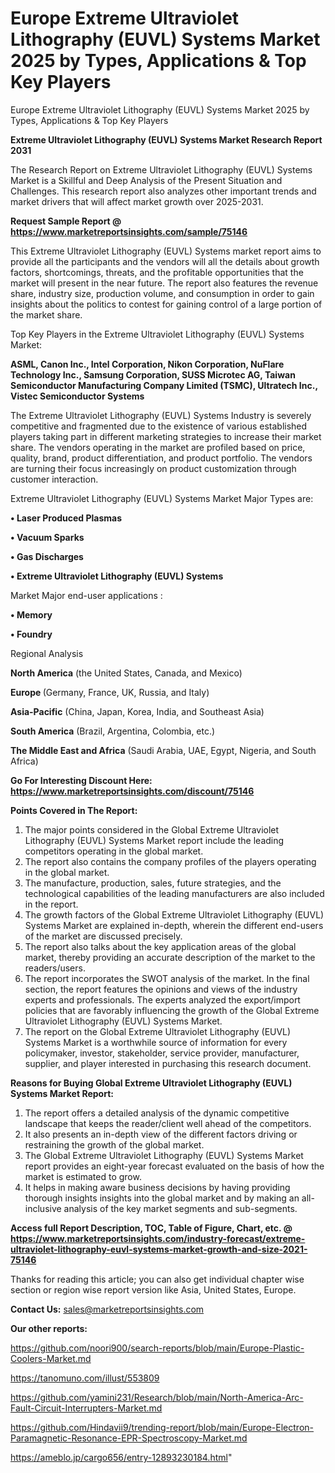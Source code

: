 # Europe Extreme Ultraviolet Lithography (EUVL) Systems Market 2025 by Types, Applications & Top Key Players
Europe Extreme Ultraviolet Lithography (EUVL) Systems Market 2025 by Types, Applications & Top Key Players

<strong>Extreme Ultraviolet Lithography (EUVL) Systems Market Research Report 2031</strong>

The Research Report on Extreme Ultraviolet Lithography (EUVL) Systems Market is a Skillful and Deep Analysis of the Present Situation and Challenges. This research report also analyzes other important trends and market drivers that will affect market growth over 2025-2031.

<strong>Request Sample Report @ <a href=https://www.marketreportsinsights.com/sample/75146>https://www.marketreportsinsights.com/sample/75146</a></strong>

This Extreme Ultraviolet Lithography (EUVL) Systems market report aims to provide all the participants and the vendors will all the details about growth factors, shortcomings, threats, and the profitable opportunities that the market will present in the near future. The report also features the revenue share, industry size, production volume, and consumption in order to gain insights about the politics to contest for gaining control of a large portion of the market share.

Top Key Players in the Extreme Ultraviolet Lithography (EUVL) Systems Market:

<strong>ASML, Canon Inc., Intel Corporation, Nikon Corporation, NuFlare Technology Inc., Samsung Corporation, SUSS Microtec AG, Taiwan Semiconductor Manufacturing Company Limited (TSMC), Ultratech Inc., Vistec Semiconductor Systems</strong>

The Extreme Ultraviolet Lithography (EUVL) Systems Industry is severely competitive and fragmented due to the existence of various established players taking part in different marketing strategies to increase their market share. The vendors operating in the market are profiled based on price, quality, brand, product differentiation, and product portfolio. The vendors are turning their focus increasingly on product customization through customer interaction.

Extreme Ultraviolet Lithography (EUVL) Systems Market Major Types are:

<strong>• Laser Produced Plasmas

• Vacuum Sparks

• Gas Discharges

• Extreme Ultraviolet Lithography (EUVL) Systems</strong>

Market Major end-user applications :

<strong>• Memory

• Foundry</strong>

Regional Analysis

</u><strong><b>North America</b></strong> (the United States, Canada, and Mexico)

<strong><b>Europe </b></strong>(Germany, France, UK, Russia, and Italy)

<strong><b>Asia-Pacific</b></strong> (China, Japan, Korea, India, and Southeast Asia)

<strong><b>South America</b></strong> (Brazil, Argentina, Colombia, etc.)

<strong><b>The Middle East and Africa</b></strong> (Saudi Arabia, UAE, Egypt, Nigeria, and South Africa)

<strong>Go For Interesting Discount Here: <a href=https://www.marketreportsinsights.com/discount/75146>https://www.marketreportsinsights.com/discount/75146</a></strong>

<strong>Points Covered in The Report:</strong>
<ol>
  <li>The major points considered in the Global Extreme Ultraviolet Lithography (EUVL) Systems Market report include the leading competitors operating in the global market.</li>
  <li>The report also contains the company profiles of the players operating in the global market.</li>
  <li>The manufacture, production, sales, future strategies, and the technological capabilities of the leading manufacturers are also included in the report.</li>
  <li>The growth factors of the Global Extreme Ultraviolet Lithography (EUVL) Systems Market are explained in-depth, wherein the different end-users of the market are discussed precisely.</li>
  <li>The report also talks about the key application areas of the global market, thereby providing an accurate description of the market to the readers/users.</li>
  <li>The report incorporates the SWOT analysis of the market. In the final section, the report features the opinions and views of the industry experts and professionals. The experts analyzed the export/import policies that are favorably influencing the growth of the Global Extreme Ultraviolet Lithography (EUVL) Systems Market.</li>
  <li>The report on the Global Extreme Ultraviolet Lithography (EUVL) Systems Market is a worthwhile source of information for every policymaker, investor, stakeholder, service provider, manufacturer, supplier, and player interested in purchasing this research document.</li>
</ol>
<strong>Reasons for Buying Global Extreme Ultraviolet Lithography (EUVL) Systems Market Report:</strong>

<ol>
  <li>The report offers a detailed analysis of the dynamic competitive landscape that keeps the reader/client well ahead of the competitors.</li>
  <li>It also presents an in-depth view of the different factors driving or restraining the growth of the global market.</li>
  <li>The Global Extreme Ultraviolet Lithography (EUVL) Systems Market report provides an eight-year forecast evaluated on the basis of how the market is estimated to grow.</li>
  <li>It helps in making aware business decisions by having providing thorough insights insights into the global market and by making an all-inclusive analysis of the key market segments and sub-segments.</li>
</ol>
<strong>Access full Report Description, TOC, Table of Figure, Chart, etc. @ <a href=https://www.marketreportsinsights.com/industry-forecast/extreme-ultraviolet-lithography-euvl-systems-market-growth-and-size-2021-75146>https://www.marketreportsinsights.com/industry-forecast/extreme-ultraviolet-lithography-euvl-systems-market-growth-and-size-2021-75146</a></strong>


Thanks for reading this article; you can also get individual chapter wise section or region wise report version like Asia, United States, Europe.

<strong>Contact Us:</strong>
sales@marketreportsinsights.com

<strong>Our other reports:</strong>

<a href=https://github.com/noori900/search-reports/blob/main/Europe-Plastic-Coolers-Market.md>https://github.com/noori900/search-reports/blob/main/Europe-Plastic-Coolers-Market.md</a>

<a href=https://tanomuno.com/illust/553809>https://tanomuno.com/illust/553809</a>

<a href=https://github.com/yamini231/Research/blob/main/North-America-Arc-Fault-Circuit-Interrupters-Market.md>https://github.com/yamini231/Research/blob/main/North-America-Arc-Fault-Circuit-Interrupters-Market.md</a>

<a href=https://github.com/Hindavii9/trending-report/blob/main/Europe-Electron-Paramagnetic-Resonance-EPR-Spectroscopy-Market.md>https://github.com/Hindavii9/trending-report/blob/main/Europe-Electron-Paramagnetic-Resonance-EPR-Spectroscopy-Market.md</a>

<a href=https://ameblo.jp/cargo656/entry-12893230184.html>https://ameblo.jp/cargo656/entry-12893230184.html</a>"
